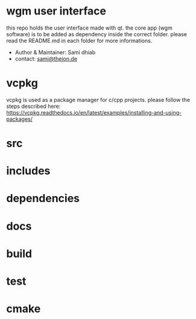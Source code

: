 # wgm user interface
this repo holds the user interface made with qt. 
the core app (wgm software) is to be added as dependency inside the correct folder. please read the README.md in each folder for more informations.

* Author & Maintainer: Sami dhiab
* contact: sami@theion.de

# vcpkg
vcpkg is used as a package manager for c/cpp projects.
please follow the steps described here:
https://vcpkg.readthedocs.io/en/latest/examples/installing-and-using-packages/


# src

# includes

# dependencies

# docs

# build

# test

# cmake

